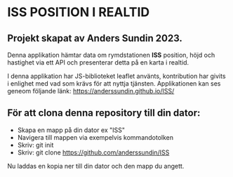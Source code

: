 # ISS POSITION I REALTID
## Projekt skapat av Anders Sundin 2023.

Denna applikation hämtar data om rymdstationen **ISS**  position, höjd och hastighet via ett API och presenterar detta på en 
karta i realtid.

I denna applikation har JS-biblioteket leaflet använts, kontribution har givits i enlighet med vad som krävs för att nyttja tjänsten.
Applikationen kan ses geneom följande länk: https://anderssundin.github.io/ISS/


## För att clona denna repository till din dator:

- Skapa en mapp på din dator ex "ISS"
- Navigera till mappen via exempelvis kommandotolken
- Skriv: git init
- Skriv: git clone https://github.com/anderssundin/ISS

Nu laddas en kopia ner till din dator och den mapp du angett.


